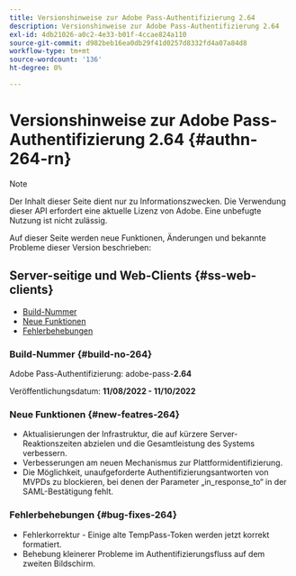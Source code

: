 ```yaml
---
title: Versionshinweise zur Adobe Pass-Authentifizierung 2.64
description: Versionshinweise zur Adobe Pass-Authentifizierung 2.64
exl-id: 4db21026-a0c2-4e33-b01f-4ccae824a110
source-git-commit: d982beb16ea0db29f41d0257d8332fd4a07a84d8
workflow-type: tm+mt
source-wordcount: '136'
ht-degree: 0%

---
```


# Versionshinweise zur Adobe Pass-Authentifizierung 2.64 {#authn-264-rn}

>[!NOTE]
>
>Der Inhalt dieser Seite dient nur zu Informationszwecken. Die Verwendung dieser API erfordert eine aktuelle Lizenz von Adobe. Eine unbefugte Nutzung ist nicht zulässig.

Auf dieser Seite werden neue Funktionen, Änderungen und bekannte Probleme dieser Version beschrieben:

## Server-seitige und Web-Clients {#ss-web-clients}

* [Build-Nummer](#build-no-264)
* [Neue Funktionen](#new-featres-264)
* [Fehlerbehebungen](#bug-fixes-264)

### Build-Nummer {#build-no-264}

Adobe Pass-Authentifizierung: adobe-pass-**2.64**

Veröffentlichungsdatum: **11/08/2022 - 11/10/2022**

### Neue Funktionen {#new-featres-264}

* Aktualisierungen der Infrastruktur, die auf kürzere Server-Reaktionszeiten abzielen und die Gesamtleistung des Systems verbessern.
* Verbesserungen am neuen Mechanismus zur Plattformidentifizierung.
* Die Möglichkeit, unaufgeforderte Authentifizierungsantworten von MVPDs zu blockieren, bei denen der Parameter „in_response_to“ in der SAML-Bestätigung fehlt.

### Fehlerbehebungen {#bug-fixes-264}

* Fehlerkorrektur - Einige alte TempPass-Token werden jetzt korrekt formatiert.
* Behebung kleinerer Probleme im Authentifizierungsfluss auf dem zweiten Bildschirm.
